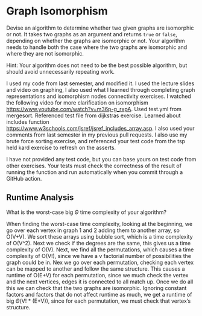 # Graph Isomorphism

Devise an algorithm to determine whether two given graphs are isomorphic or not.
It takes two graphs as an argument and returns `true` or `false`, depending on
whether the graphs are isomorphic or not. Your algorithm needs to handle both
the case where the two graphs are isomorphic and where they are not isomorphic.

Hint: Your algorithm does not need to be the best possible algorithm, but should
avoid unnecessarily repeating work.

I used my code from last semester, and modified it. I used the lecture slides and video on graphing, I also used what I learned through completing graph representations and isomorphism nodes connectivity exercises. I watched the following video for more clarification on isomorphism https://www.youtube.com/watch?v=m36p-g_rxpA. Used test.yml from mergesort. Referenced test file from dijkstras exercise. Learned about includes function https://www.w3schools.com/jsref/jsref_includes_array.asp. I also used your comments from last semester in my previous pull requests. I also use my brute force sorting exercise, and referenced your test code from the tsp held kard exercise to refresh on the asserts.

I have not provided any test code, but you can base yours on test code from
other exercises. Your tests must check the correctness of the result of running
the function and run automatically when you commit through a GitHub action.

## Runtime Analysis

What is the worst-case big $\Theta$ time complexity of your algorithm?

When finding the worst-case time complexity, looking at the beginning, we go over each vertex in graph 1 and 2 adding them to another array, so O(V+V).  We sort these arrays using bubble sort, which is a time complexity of O(V^2). Next we check if the degrees are the same, this gives us a time complexity of O(V).  Next, we find all the permutations, which causes a time complexity of O(V!), since we have a v factorial number of possibilities the graph could be in. Nex we go over each permutation, checking each vertex can be mapped to another and follow the same structure. This causes a runtime of O(E+V) for each permutation, since we much check the vertex and the next vertices, edges it is connected to all match up. Once we do all this we can check that the two graphs are isomorphic. Ignoring constant factors and factors that do not affect runtime as much, we get a runtime of big $\Theta$(V! * (E+V)), since for each permutation, we must check that vertex’s structure.
